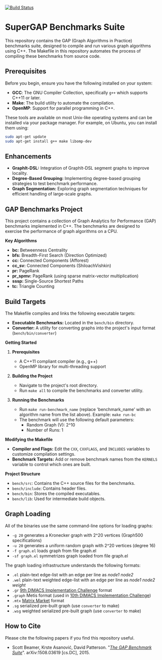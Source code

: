 [![Build Status](https://app.travis-ci.com/atmughrabi/GLay.svg?token=L3reAtGHdEVVPvzcVqQ6&branch=main)](https://app.travis-ci.com/atmughrabi/GLay)


# SuperGAP Benchmarks Suite

This repository contains the GAP (Graph Algorithms in Practice) benchmarks suite, designed to compile and run various graph algorithms using C++. The Makefile in this repository automates the process of compiling these benchmarks from source code.

## Prerequisites

Before you begin, ensure you have the following installed on your system:
- **GCC**: The GNU Compiler Collection, specifically `g++` which supports C++11 or later.
- **Make**: The build utility to automate the compilation.
- **OpenMP**: Support for parallel programming in C++.

These tools are available on most Unix-like operating systems and can be installed via your package manager. For example, on Ubuntu, you can install them using:

```bash
sudo apt-get update
sudo apt-get install g++ make libomp-dev
```

## Enhancements

* **GraphIt-DSL:** Integration of GraphIt-DSL segment graphs to improve locality.
* **Degree-Based Grouping:** Implementing degree-based grouping strategies to test benchmark performance.
* **Graph Segmentation:**  Exploring graph segmentation techniques for efficient handling of large-scale graphs.


## GAP Benchmarks Project

This project contains a collection of Graph Analytics for Performance (GAP) benchmarks implemented in C++. The benchmarks are designed to exercise the performance of graph algorithms on a CPU. 

**Key Algorithms**

* **bc:** Betweenness Centrality 
* **bfs:** Breadth-First Search (Direction Optimized) 
* **cc:** Connected Components (Afforest)
* **cc_sv:** Connected Components (ShiloachVishkin)
* **pr:** PageRank
* **pr_spmv:** PageRank (using sparse matrix-vector multiplication)
* **sssp:**  Single-Source Shortest Paths
* **tc:** Triangle Counting

## Build Targets

The Makefile compiles and links the following executable targets:

* **Executable Benchmarks:** Located in the `bench/bin` directory.
* **Converter:** A utility for converting graphs into the project's input format (`bench/bin/converter`)

**Getting Started**

1. **Prerequisites**
   * A C++11 compliant compiler (e.g., g++)
   * OpenMP library for multi-threading support

2. **Building the Project**
   * Navigate to the project's root directory.
   * Run `make all` to compile the benchmarks and converter utility.

3. **Running the Benchmarks**
   * Run `make run-benchmark_name` (replace 'benchmark_name' with an algorithm name from the list above). Example: `make run-bc`  
   * The benchmark will use the following default parameters:
       * Random Graph (V): 2^10
       * Number of Runs: 1 

**Modifying the Makefile**

* **Compiler and Flags:** Edit the `CXX`, `CXXFLAGS`, and `INCLUDES` variables to customize compilation settings.
* **Benchmark Targets:** Add or remove benchmark names from the `KERNELS` variable to control which ones are built.

**Project Structure**

* `bench/src`: Contains the C++ source files for the benchmarks.
* `bench/include`: Contains header files.
* `bench/bin`: Stores the compiled executables.
* `bench/lib`: Used for intermediate build objects.

Graph Loading
-------------

All of the binaries use the same command-line options for loading graphs:
+ `-g 20` generates a Kronecker graph with 2^20 vertices (Graph500 specifications)
+ `-u 20` generates a uniform random graph with 2^20 vertices (degree 16)
+ `-f graph.el` loads graph from file graph.el
+ `-sf graph.el` symmetrizes graph loaded from file graph.el

The graph loading infrastructure understands the following formats:
+ `.el` plain-text edge-list with an edge per line as _node1_ _node2_
+ `.wel` plain-text weighted edge-list with an edge per line as _node1_ _node2_ _weight_
+ `.gr` [9th DIMACS Implementation Challenge](http://www.dis.uniroma1.it/challenge9/download.shtml) format
+ `.graph` Metis format (used in [10th DIMACS Implementation Challenge](http://www.cc.gatech.edu/dimacs10/index.shtml))
+ `.mtx` [Matrix Market](http://math.nist.gov/MatrixMarket/formats.html) format
+ `.sg` serialized pre-built graph (use `converter` to make)
+ `.wsg` weighted serialized pre-built graph (use `converter` to make)

How to Cite
-----------

Please cite the following papers if you find this repository useful.

+ Scott Beamer, Krste Asanović, David Patterson. "[*The GAP Benchmark Suite*](http://arxiv.org/abs/1508.03619)". arXiv:1508.03619 [cs.DC], 2015.

